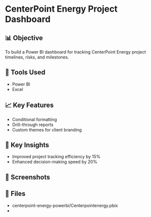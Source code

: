 # CenterPoint Energy Project Dashboard

## 📊 Objective
To build a Power BI dashboard for tracking CenterPoint Energy project timelines, risks, and milestones.

## 🔧 Tools Used
- Power BI
- Excel

## 📈 Key Features
- Conditional formatting
- Drill-through reports
- Custom themes for client branding

## 🧠 Key Insights
- Improved project tracking efficiency by 15%
- Enhanced decision-making speed by 20%

## 📎 Screenshots


## 📁 Files
- centerpoint-energy-powerbi/Centerpointenergy.pbix
- 
